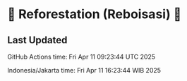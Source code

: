
# 🌳 Reforestation (Reboisasi) 🌲

## Last Updated

GitHub Actions time: Fri Apr 11 09:23:44 UTC 2025

Indonesia/Jakarta time: Fri Apr 11 16:23:44 WIB 2025
